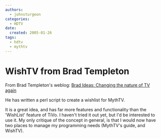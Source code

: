 ```yaml
---
authors:
  - johnsturgeon
categories:
  - HDTV
date:
  created: 2005-01-26
tags:
  - hdtv
  - mythtv
---
```


# WishTV from Brad Templeton

From Brad Templeton's weblog: [Brad Ideas: Changing the nature of TV again](http://ideas.4brad.com/archives/000174.html)  
  
He has written a perl script to create a wishlist for MythTV. 

It is a great idea, and has far more features and functionality than the 'WishList' feature of TiVo. I haven't tried it out yet, but I'd be interested to use it. My only critique of the concept in general, is that I would now have two places to manage my programming needs (MythTV's guide, and WishTV).
